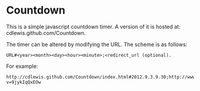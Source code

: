 Countdown
=========

This is a simple javascript countdown timer. A version of it is hosted at: cdlewis.github.com/Countdown.

The timer can be altered by modifying the URL. The scheme is as follows:
```
URL#<year><month><day><hour><minute>;<redirect_url (optional).
```

For example:
```
http://cdlewis.github.com/Countdown/index.html#2012.9.3.9.30;http://www.youtube.com/watch?v=9jykIqQxEOw
```